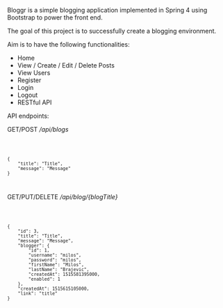 Bloggr is a simple blogging application implemented in Spring 4 using Bootstrap to power the front end.

The goal of this project is to successfully create a blogging environment.

Aim is to have the following functionalities:

<ul>
  <li>Home</li>
  <li>View / Create / Edit / Delete Posts</li>
  <li>View Users</li>
  <li>Register</li>
  <li>Login</li>
  <li>Logout</li>
  <li>RESTful API</li>
</ul>

API endpoints:

GET/POST <i>/api/blogs</i>

<code>

    {
        "title": "Title",
        "message": "Message"
    }
    
</code>

GET/PUT/DELETE <i>/api/blog/{blogTitle}</i>


<code>

    {
        "id": 3,
        "title": "Title",
        "message": "Message",
        "blogger": {
            "id": 1,
            "username": "milos",
            "password": "milos",
            "firstName": "Milos",
            "lastName": "Brajevic",
            "createdAt": 1515581395000,
            "enabled": 1
        },
        "createdAt": 1515615105000,
        "link": "title"
    }

</code>